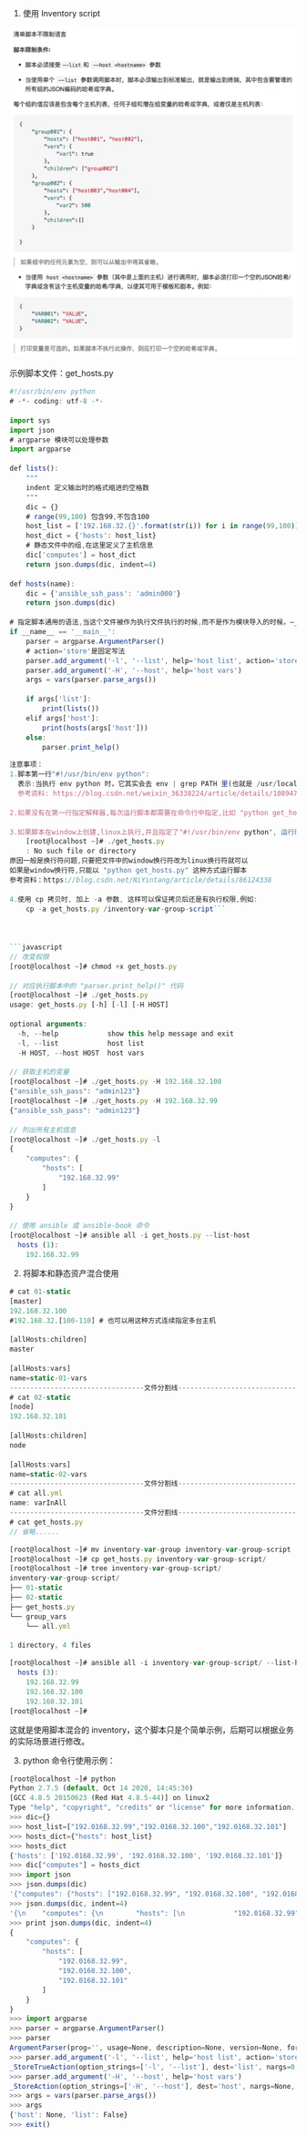 1. 使用 Inventory script

![](images/58B78E595F31487CBAE98174ACFD990Dclipboard.png)

示例脚本文件：get_hosts.py

```javascript
#!/usr/bin/env python
# -*- coding: utf-8 -*-

import sys
import json
# argparse 模块可以处理参数
import argparse

def lists():
    """
    indent 定义输出时的格式缩进的空格数
    """
    dic = {}
    # range(99,100) 包含99,不包含100
    host_list = ['192.168.32.{}'.format(str(i)) for i in range(99,100)]
    host_dict = {'hosts': host_list}
    # 静态文件中的组,在这里定义了主机信息
    dic['computes'] = host_dict
    return json.dumps(dic, indent=4)

def hosts(name):
    dic = {'ansible_ssh_pass': 'admin000'}
    return json.dumps(dic)

# 指定脚本通用的语法,当这个文件被作为执行文件执行的时候,而不是作为模块导入的时候，—__name__ 的变量值就会等于 __main__
if __name__ == '__main__':
    parser = argparse.ArgumentParser()
    # action='store'是固定写法
    parser.add_argument('-l', '--list', help='host list', action='store_true')
    parser.add_argument('-H', '--host', help='host vars')
    args = vars(parser.parse_args())

    if args['list']:
        print(lists())
    elif args['host']:
        print(hosts(args['host']))
    else:
        parser.print_help()
```



```javascript
注意事项：
1.脚本第一行"#!/usr/bin/env python":
  表示:当执行 env python 时，它其实会去 env | grep PATH 里(也就是 /usr/local/sbin:/usr/local/bin:/usr/sbin:/usr/bin:/root/bin)这几个路径里去依次查找名为python的可执行文件
  参考资料: https://blog.csdn.net/weixin_36338224/article/details/108947194  

2.如果没有在第一行指定解释器,每次运行脚本都需要在命令行中指定,比如 "python get_hosts.py"

3.如果脚本在window上创建,linux上执行,并且指定了"#!/usr/bin/env python", 运行时出现如下错误：
	[root@localhost ~]# ./get_hosts.py 
	: No such file or directory
原因一般是换行符问题,只要把文件中的window换行符改为linux换行符就可以
如果是window换行符,只能以 "python get_hosts.py" 这种方式运行脚本
参考资料：https://blog.csdn.net/NiYintang/article/details/86124338

4.使用 cp 拷贝时, 加上 -a 参数, 这样可以保证拷贝后还是有执行权限,例如:
	cp -a get_hosts.py /inventory-var-group-script```



```javascript
// 改变权限
[root@localhost ~]# chmod +x get_hosts.py

// 对应执行脚本中的 "parser.print_help()" 代码
[root@localhost ~]# ./get_hosts.py 
usage: get_hosts.py [-h] [-l] [-H HOST]

optional arguments:
  -h, --help            show this help message and exit
  -l, --list            host list
  -H HOST, --host HOST  host vars
	
// 获取主机的变量
[root@localhost ~]# ./get_hosts.py -H 192.168.32.100
{"ansible_ssh_pass": "admin123"}
[root@localhost ~]# ./get_hosts.py -H 192.168.32.99
{"ansible_ssh_pass": "admin123"}

// 列出所有主机信息
[root@localhost ~]# ./get_hosts.py -l
{
    "computes": {
        "hosts": [
            "192.168.32.99"
        ]
    }
}

// 使用 ansible 或 ansible-book 命令
[root@localhost ~]# ansible all -i get_hosts.py --list-host
  hosts (1):
    192.168.32.99
```





2. 将脚本和静态资产混合使用

```javascript
# cat 01-static
[master]
192.168.32.100
#192.168.32.[100-110] # 也可以用这种方式连续指定多台主机

[allHosts:children]
master

[allHosts:vars]
name=static-01-vars
---------------------------------文件分割线---------------------------------
# cat 02-static
[node]
192.168.32.101

[allHosts:children]
node

[allHosts:vars]
name=static-02-vars
---------------------------------文件分割线---------------------------------
# cat all.yml
name: varInAll
---------------------------------文件分割线---------------------------------
# cat get_hosts.py
// 省略......
```



```javascript
[root@localhost ~]# mv inventory-var-group inventory-var-group-script
[root@localhost ~]# cp get_hosts.py inventory-var-group-script/
[root@localhost ~]# tree inventory-var-group-script/
inventory-var-group-script/
├── 01-static
├── 02-static
├── get_hosts.py
└── group_vars
    └── all.yml

1 directory, 4 files
```



```javascript
[root@localhost ~]# ansible all -i inventory-var-group-script/ --list-host
  hosts (3):
    192.168.32.99
    192.168.32.100
    192.168.32.101
[root@localhost ~]#
```



这就是使用脚本混合的 inventory，这个脚本只是个简单示例，后期可以根据业务的实际场景进行修改。





3. python 命令行使用示例：

```javascript
[root@localhost ~]# python
Python 2.7.5 (default, Oct 14 2020, 14:45:30) 
[GCC 4.8.5 20150623 (Red Hat 4.8.5-44)] on linux2
Type "help", "copyright", "credits" or "license" for more information.
>>> dic={}
>>> host_list=["192.0168.32.99","192.0168.32.100","192.0168.32.101"]
>>> hosts_dict={"hosts": host_list}
>>> hosts_dict
{'hosts': ['192.0168.32.99', '192.0168.32.100', '192.0168.32.101']}
>>> dic["computes"] = hosts_dict
>>> import json
>>> json.dumps(dic)
'{"computes": {"hosts": ["192.0168.32.99", "192.0168.32.100", "192.0168.32.101"]}}'
>>> json.dumps(dic, indent=4)
'{\n    "computes": {\n        "hosts": [\n            "192.0168.32.99", \n            "192.0168.32.100", \n            "192.0168.32.101"\n        ]\n    }\n}'
>>> print json.dumps(dic, indent=4)
{
    "computes": {
        "hosts": [
            "192.0168.32.99", 
            "192.0168.32.100", 
            "192.0168.32.101"
        ]
    }
}
>>> import argparse
>>> parser = argparse.ArgumentParser()
>>> parser
ArgumentParser(prog='', usage=None, description=None, version=None, formatter_class=<class 'argparse.HelpFormatter'>, conflict_handler='error', add_help=True)
>>> parser.add_argument('-l', '--list', help='host list', action='store_true')
_StoreTrueAction(option_strings=['-l', '--list'], dest='list', nargs=0, const=True, default=False, type=None, choices=None, help='host list', metavar=None)
>>> parser.add_argument('-H', '--host', help='host vars')
_StoreAction(option_strings=['-H', '--host'], dest='host', nargs=None, const=None, default=None, type=None, choices=None, help='host vars', metavar=None)
>>> args = vars(parser.parse_args())
>>> args
{'host': None, 'list': False}
>>> exit()
```


